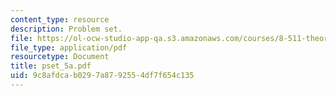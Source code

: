```yaml
---
content_type: resource
description: Problem set.
file: https://ol-ocw-studio-app-qa.s3.amazonaws.com/courses/8-511-theory-of-solids-i-fall-2004/9c8afdcab0297a8792554df7f654c135_pset_5a.pdf
file_type: application/pdf
resourcetype: Document
title: pset_5a.pdf
uid: 9c8afdca-b029-7a87-9255-4df7f654c135
---
```

